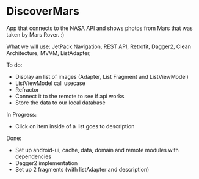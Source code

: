 # DiscoverMars

App that connects to the NASA API and shows photos from Mars that was taken by Mars Rover. :)

What we will use:
JetPack Navigation,
REST API,
Retrofit,
Dagger2,
Clean Architecture,
MVVM,
ListAdapter,


To do:
- Display an list of images (Adapter, List Fragment and ListViewModel)
- ListViewModel call usecase
- Refractor
- Connect it to the remote to see if api works
- Store the data to our local database


In Progress:
- Click on item inside of a list goes to description


Done:

- Set up android-ui, cache, data, domain and remote modules with dependencies
- Dagger2 implementation
- Set up 2 fragments (with listAdapter and description)

